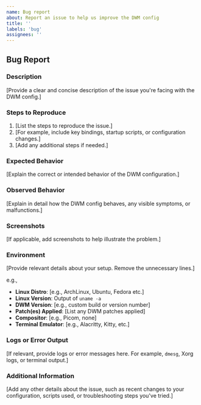 ```yaml
---
name: Bug report
about: Report an issue to help us improve the DWM config
title: ''
labels: 'bug'
assignees: ''
---
```


## Bug Report

### Description

[Provide a clear and concise description of the issue you're facing with the DWM config.]

### Steps to Reproduce

1. [List the steps to reproduce the issue.]
2. [For example, include key bindings, startup scripts, or configuration changes.]
3. [Add any additional steps if needed.]

### Expected Behavior

<!-- A clear description of what you expected to happen. -->
[Explain the correct or intended behavior of the DWM configuration.]

### Observed Behavior

<!-- Describe the issue. Does it crash, show errors, or behave unexpectedly? -->
[Explain in detail how the DWM config behaves, any visible symptoms, or malfunctions.]

### Screenshots

[If applicable, add screenshots to help illustrate the problem.]

### Environment

[Provide relevant details about your setup. Remove the unnecessary lines.]

e.g.,

- **Linux Distro**: [e.g., ArchLinux, Ubuntu, Fedora etc.]
- **Linux Version**: Output of `uname -a`
- **DWM Version**: [e.g., custom build or version number]
- **Patch(es) Applied**: [List any DWM patches applied]
- **Compositor**: [e.g., Picom, none]
- **Terminal Emulator**: [e.g., Alacritty, Kitty, etc.]

### Logs or Error Output

[If relevant, provide logs or error messages here. For example, `dmesg`, Xorg logs, or terminal output.]

### Additional Information

[Add any other details about the issue, such as recent changes to your configuration, scripts used, or troubleshooting steps you've tried.]

